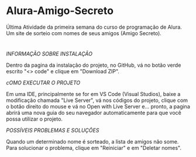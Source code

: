 # Alura-Amigo-Secreto
Última Atividade da primeira semana do curso de programação de Alura. Um site de sorteio com nomes de seus amigos (Amigo Secreto).

#

*INFORMAÇÃO SOBRE INSTALAÇÃO*

Dentro da pagina da instalação do projeto, no GitHub, vá no botão verde escrito "<> code" e clique em "Download ZIP".

*cOMO EXECUTAR O PROJETO*

Em uma IDE, principalmente se for em VS Code (Visual Studios), baixe a modificação chamada "Live Server", vá nos códigos do projeto, clique com o botão direito do mouse e vá no Open with Live Server e... pronto, a pagina abrirá uma nova guia do seu navegador automaticamente para que você possa utilizar o projeto.

*POSSÍVEIS PROBLEMAS E SOLUÇÕES*

Quando um determinado nome é sorteado, a lista de amigos não some. Para solucionar o problema, clique em "Reiniciar" e em "Deletar nomes".
